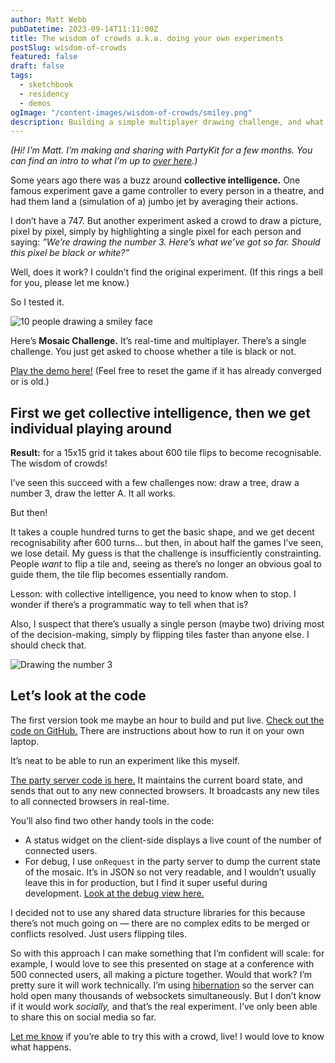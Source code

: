 ```yaml
---
author: Matt Webb
pubDatetime: 2023-09-14T11:11:00Z
title: The wisdom of crowds a.k.a. doing your own experiments
postSlug: wisdom-of-crowds
featured: false
draft: false
tags:
  - sketchbook
  - residency
  - demos
ogImage: "/content-images/wisdom-of-crowds/smiley.png"
description: Building a simple multiplayer drawing challenge, and what I learnt.
---
```


_(Hi! I’m Matt. I’m making and sharing with PartyKit for a few months. You can find an intro to what I’m up to [over here](/posts/everything-is-better-with-friends).)_

Some years ago there was a buzz around **collective intelligence.** One famous experiment gave a game controller to every person in a theatre, and had them land a (simulation of a) jumbo jet by averaging their actions.

I don’t have a 747. But another experiment asked a crowd to draw a picture, pixel by pixel, simply by highlighting a single pixel for each person and saying: _”We’re drawing the number 3. Here’s what we’ve got so far. Should this pixel be black or white?”_

Well, does it work? I couldn’t find the original experiment. (If this rings a bell for you, please let me know.)

So I tested it.

![10 people drawing a smiley face](/content-images/wisdom-of-crowds/smiley.png)

Here’s **Mosaic Challenge.** It’s real-time and multiplayer. There’s a single challenge. You just get asked to choose whether a tile is black or not.

[Play the demo here!](https://mosaic-party.vercel.app/) (Feel free to reset the game if it has already converged or is old.)

## First we get collective intelligence, then we get individual playing around

**Result:** for a 15x15 grid it takes about 600 tile flips to become recognisable. The wisdom of crowds!

I’ve seen this succeed with a few challenges now: draw a tree, draw a number 3, draw the letter A. It all works.

But then!

It takes a couple hundred turns to get the basic shape, and we get decent recognisability after 600 turns... but then, in about half the games I’ve seen, we lose detail. My guess is that the challenge is insufficiently constrainting. People _want_ to flip a tile and, seeing as there’s no longer an obvious goal to guide them, the tile flip becomes essentially random.

Lesson: with collective intelligence, you need to know when to stop. I wonder if there’s a programmatic way to tell when that is?

Also, I suspect that there’s usually a single person (maybe two) driving most of the decision-making, simply by flipping tiles faster than anyone else. I should check that.

![Drawing the number 3](/content-images/wisdom-of-crowds/three-progress.png)

## Let’s look at the code

The first version took me maybe an hour to build and put live. [Check out the code on GitHub.](https://github.com/partykit/sketch-mosaic) There are instructions about how to run it on your own laptop.

It’s neat to be able to run an experiment like this myself.

[The party server code is here.](https://github.com/partykit/sketch-mosaic/blob/main/src/partykit/server.ts) It maintains the current board state, and sends that out to any new connected browsers. It broadcasts any new tiles to all connected browsers in real-time.

You’ll also find two other handy tools in the code:

- A status widget on the client-side displays a live count of the number of connected users.
- For debug, I use `onRequest` in the party server to dump the current state of the mosaic. It’s in JSON so not very readable, and I wouldn’t usually leave this in for production, but I find it super useful during development. [Look at the debug view here.](https://sketch-mosaic.genmon.partykit.dev/party/announcer)

I decided not to use any shared data structure libraries for this because there’s not much going on — there are no complex edits to be merged or conflicts resolved. Just users flipping tiles.

So with this approach I can make something that I’m confident will scale: for example, I would love to see this presented on stage at a conference with 500 connected users, all making a picture together. Would that work? I’m pretty sure it will work technically. I’m using [hibernation](https://docs.partykit.io/guides/scaling-partykit-servers-with-hibernation) so the server can hold open many thousands of websockets simultaneously. But I don’t know if it would work _socially,_ and that’s the real experiment. I’ve only been able to share this on social media so far.

[Let me know](https://twitter.com/genmon) if you’re able to try this with a crowd, live! I would love to know what happens.
